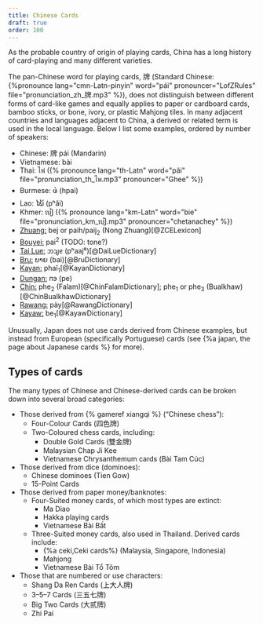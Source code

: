 ```yaml
---
title: Chinese Cards
draft: true
order: 100
---
```


<p class="lead">
As the probable country of origin of playing cards, China has a long history of
card-playing and many different varieties.
</p>

<!--excerpt-->

The pan-Chinese word for playing cards, <span lang="zh">牌</span> (Standard
Chinese: {%pronounce lang="cmn-Latn-pinyin" word="pái" pronouncer="LofZRules"
file="pronunciation_zh_牌.mp3" %}), does not distinguish between different forms
of card-like games and equally applies to paper or cardboard cards, bamboo
sticks, or bone, ivory, or plastic Mahjong tiles. In many adjacent countries and
languages adjacent to China, a derived or related term is used in the local
language. Below I list some examples, ordered by number of speakers:

* Chinese: <span lang="zh">牌</span> <span lang="cmn-Latn-pinyin">pái</span> (Mandarin)
* Vietnamese: <span lang="vi">bài</span> <!-- 76M -->
* Thai: <span lang="th">ไพ่</span> ({% pronounce lang="th-Latn" word="pâi"
  file="pronunciation_th_ไพ.mp3" pronouncer="Ghee" %}) <!-- 44M -->
* Burmese: <span lang="my">ဖဲ</span> (<span lang="my-Latn">hpai</span>) <!-- 33M --> 
* Lao: <span lang="lo">ໄພ້</span> (<span lang="lo-Latn">pʰâi</span>) <!-- 30M -->
* Khmer: <span lang="km">បៀ</span> ({% pronounce lang="km-Latn" word="bie"
  file="pronunciation_km_បៀ.mp3" pronouncer="chetanachey" %}) <!-- 16M -->
* [Zhuang:](https://en.wikipedia.org/wiki/Zhuang_languages) <span lang="za-Latn">bej</span> or <span lang="zhn-Latn">paih</span>/<span lang="zhn-Latn">paij<sub>2</sub></span> (Nong Zhuang)[@ZCELexicon] <!-- 16M -->
* [Bouyei:](https://en.wikipedia.org/wiki/Bouyei_language) <span lang="pcc">pai<sup>2</sup></span> (TODO: tone?) <!-- 2.7M -->
* [Tai Lue:](https://en.wikipedia.org/wiki/Tai_Lue_language) <span lang="khb">ᦘᦻᧉ</span> (<span lang="khb-Latn">pʰaaj⁶</span>)[@DaiLueDictionary] <!-- 550k -->
* [Bru:](https://en.wikipedia.org/wiki/Bru_language) <span lang="bru">ບາຍ</span> (<span lang="bru-Latn">bai</span>)[@BruDictionary] <!-- 300k -->
* [Kayan:](https://en.wikipedia.org/wiki/Padaung_language) <span lang="pdu-Latn">phaǐ<sub>1</sub></span>[@KayanDictionary] <!-- 130k -->
* [Dungan:](https://en.wikipedia.org/wiki/Dungan_language) <span lang="dng">пэ</span> (<span lang="dng-Latn">pe</span>) <!-- 110k -->
* [Chin:](https://en.wikipedia.org/wiki/Falam_language) <span lang="cfm">phe<sub>2</sub></span> (Falam)[@ChinFalamDictionary]; <span lang="cbl">phe<sub>1</sub></span> or <span lang="cbl">phe<sub>3</sub></span> (Bualkhaw)[@ChinBualkhawDictionary] <!-- 107k -->
* [Rawang:](https://en.wikipedia.org/wiki/Rawang_language) <spang lang="raw">pày</span>[@RawangDictionary] <!-- 63k -->
* [Kayaw:](https://en.wikipedia.org/wiki/Kayaw_language) <span lang="kvl-Latn">be<sub>1</sub></span>[@KayawDictionary] <!-- 17k -->

Unusually, Japan does not use cards derived from Chinese examples, but instead
from European (specifically Portuguese) cards (see {%a japan, the page about
Japanese cards %} for more).

## Types of cards

The many types of Chinese and Chinese-derived cards can be broken down into
several broad categories:

* Those derived from {% gameref xiangqi %} (“Chinese chess”):
  * Four-Colour Cards (<span lang="zh">四色牌</span>)
  * Two-Coloured chess cards, including:
    * Double Gold Cards (<span lang="zh">雙金牌</span>)
    * Malaysian <span lang="ms" class="noun">Chap Ji Kee</span>
    * Vietnamese Chrysanthemum cards (<span lang="vt" class="noun">Bài Tam Cúc</span>)
* Those derived from dice (dominoes):
  * Chinese dominoes (Tien Gow)
  * 15-Point Cards
* Those derived from paper money/banknotes:
  * Four-Suited money cards, of which most types are extinct:
    * Ma Diao
    * Hakka playing cards
    * Vietnamese <span lang="vt" class="noun">Bài Bất</span>
  * Three-Suited money cards, also used in Thailand. Derived cards include:
    * {%a ceki,Ceki cards%} (Malaysia, Singapore, Indonesia)
    * Mahjong
    * Vietnamese <span lang="vt" class="noun">Bài Tổ Tôm</span>
* Those that are numbered or use characters:
  * <span lang="zh-Latn" class="noun">Shang Da Ren</span> Cards (<span lang="zh">上大人牌</span>)
  * 3–5–7 Cards (<span lang="zh">三五七牌</span>)
  * Big Two Cards (<span lang="zh">大贰牌</span>)
  * Zhi Pai

<!-- those that resemble flies from a distance -->
